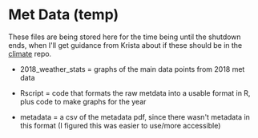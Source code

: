 # Met Data (temp)

These files are being stored here for the time being until the shutdown ends, when I'll get guidance from Krista about if these should be in the [climate](https://github.com/forestgeo/Climate/tree/master/Met_Station_Data/SCBI/ForestGEO_met_station-SCBI) repo.

- 2018_weather_stats = graphs of the main data points from 2018 met data

- Rscript = code that formats the raw metdata into a usable format in R, plus code to make graphs for the year

- metadata = a csv of the metadata pdf, since there wasn't metadata in this format (I figured this was easier to use/more accessible)